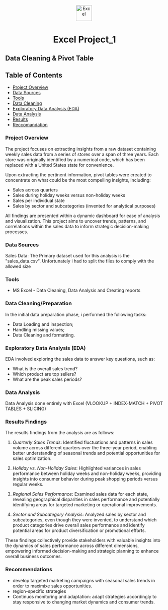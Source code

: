 <div id="header" align="center">
<img src="https://github.com/sempostma/office365-icons/blob/master/svg/excel.svg" title="Excel" alt="Excel" width="50" height="50"/>&nbsp;


# Excel Project_1
<div id="header" align="left">

## Data Cleaning & Pivot Table

## Table of Contents
- [Project Overview](#Project-Overview)
- [Data Sources](#Data-Sources)
- [Tools](#Tools)
- [Data Cleaning](#Data-Cleaning)
- [Exploratory Data Analysis (EDA)](#Exploratory_Data_Analysis (EDA))
- [Data Analysis](#Data-Analysis)
- [Results](#Results)
- [Reccomandation](#Reccomandation)

### Project Overview

The project focuses on extracting insights from a raw dataset containing weekly sales data from a series of stores over a span of three years. Each store was originally identified by a numerical code, which has been replaced with a United States state for convenience. 

Upon extracting the pertinent information, pivot tables were created to concentrate on what could be the most compelling insights, including:
- Sales across quarters
- Sales during holiday weeks versus non-holiday weeks
- Sales per individual state
- Sales by sector and subcategories (invented for analytical purposes)

All findings are presented within a dynamic dashboard for ease of analysis and visualization. This project aims to uncover trends, patterns, and correlations within the sales data to inform strategic decision-making processes.

### Data Sources


Sales Data: The Primary dataset used for this analysis is the "sales_data.csv". Unfortunately i had to split the files to comply with the allowed size


### Tools

- MS Excel - Data Cleaning, Data Analysis and Creating reports

### Data Cleaning/Preparation


In the initial data preparation phase, i performed the following tasks:
- Data Loading and inspection;
- Handling missing values;
- Data Cleaning and formatting.

### Exploratory Data Analysis (EDA)
EDA involved exploring the sales data to answer key questions, such as:
- What is the overall sales trend?
- Which product are top sellers?
- What are the peak sales periods?


### Data Analysis
Data Analysis done entirely with Excel (VLOOKUP + INDEX-MATCH + PIVOT TABLES + SLICING)


### Results Findings
The results findings from the analysis are as follows:

1. *Quarterly Sales Trends*: Identified fluctuations and patterns in sales volume across different quarters over the three-year period, enabling better understanding of seasonal trends and potential opportunities for sales optimization.

2. *Holiday vs. Non-Holiday Sales*: Highlighted variances in sales performance between holiday weeks and non-holiday weeks, providing insights into consumer behavior during peak shopping periods versus regular weeks.

3. *Regional Sales Performance*: Examined sales data for each state, revealing geographical disparities in sales performance and potentially identifying areas for targeted marketing or operational improvements.

4. *Sector and Subcategory Analysis*: Analyzed sales by sector and subcategories, even though they were invented, to understand which product categories drive overall sales performance and identify potential areas for product diversification or promotional efforts.

These findings collectively provide stakeholders with valuable insights into the dynamics of sales performance across different dimensions, empowering informed decision-making and strategic planning to enhance overall business outcomes.

### Recommendations
- develop targeted marketing campaigns with seasonal sales trends in order to maximixe sales opportunities.
- region-specific strategies
- Continuos monitoring and adaptation: adapt strategies accordingly to stay responsive to changing market dynamics and consumer trends.
  


